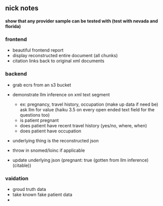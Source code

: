 ## nick notes

#### show that any provider sample can be tested with (test with nevada and florida)

### frontend

- beautiful frontend report
- display reconstructed entire document (all chunks)
- citation links back to original xml documents

### backend

- grab ecrs from an s3 bucket
- demonstrate llm inference on xml text segment
  - ex: pregnancy, travel history, occupation (make up data if need be) ask llm for value (haiku 3.5 on every open ended text field for the questions too)
  - is patient pregnant
  - does patient have recent travel history (yes/no, where, when)
  - does patient have occupation
- underlying thing is the reconstructed json
- throw in snomed/loinc if applicable

- update underlying json (pregnant: true (gotten from llm inference) (citable))

### vaidation

- groud truth data
- take known fake patient data
-
